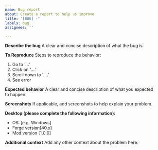 ```yaml
---
name: Bug report
about: Create a report to help us improve
title: "[BUG] -"
labels: bug
assignees: ''

---
```


**Describe the bug**
A clear and concise description of what the bug is.

**To Reproduce**
Steps to reproduce the behavior:
1. Go to '...'
2. Click on '....'
3. Scroll down to '....'
4. See error

**Expected behavior**
A clear and concise description of what you expected to happen.

**Screenshots**
If applicable, add screenshots to help explain your problem.

**Desktop (please complete the following information):**
 - OS: [e.g. Windows]
 - Forge version[40.x]
 - Mod version [1.0.0]

**Additional context**
Add any other context about the problem here.
